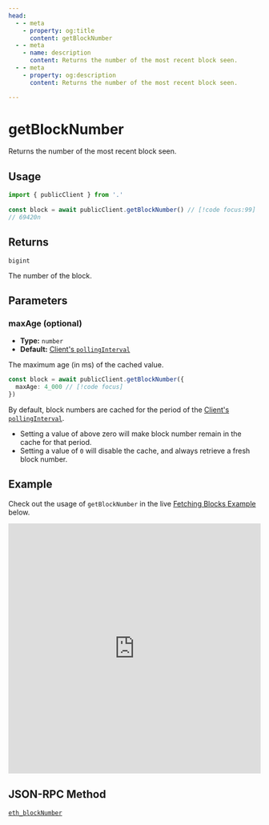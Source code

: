 ```yaml
---
head:
  - - meta
    - property: og:title
      content: getBlockNumber
  - - meta
    - name: description
      content: Returns the number of the most recent block seen.
  - - meta
    - property: og:description
      content: Returns the number of the most recent block seen.

---
```


# getBlockNumber

Returns the number of the most recent block seen.

## Usage

```ts
import { publicClient } from '.'
 
const block = await publicClient.getBlockNumber() // [!code focus:99]
// 69420n
```

## Returns

`bigint`

The number of the block.

## Parameters

### maxAge (optional)

- **Type:** `number`
- **Default:** [Client's `pollingInterval`](/docs/clients/public#pollinginterval-optional)

The maximum age (in ms) of the cached value. 

```ts
const block = await publicClient.getBlockNumber({
  maxAge: 4_000 // [!code focus]
})
```

By default, block numbers are cached for the period of the [Client's `pollingInterval`](/docs/clients/public#pollinginterval-optional).

- Setting a value of above zero will make block number remain in the cache for that period.
- Setting a value of `0` will disable the cache, and always retrieve a fresh block number.



## Example

Check out the usage of `getBlockNumber` in the live [Fetching Blocks Example](https://stackblitz.com/github/wagmi-dev/viem/tree/main/examples/blocks/fetching-blocks) below.

<iframe frameborder="0" width="100%" height="500px" src="https://stackblitz.com/github/wagmi-dev/viem/tree/main/examples/blocks/fetching-blocks?embed=1&file=index.ts&hideNavigation=1&hideDevTools=true&terminalHeight=0&ctl=1"></iframe>

## JSON-RPC Method

[`eth_blockNumber`](https://ethereum.org/en/developers/docs/apis/json-rpc/#eth_blocknumber)